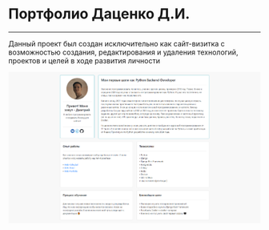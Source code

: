 # Портфолио Даценко Д.И.
___

Данный проект был создан исключительно как сайт-визитка с возможностью
создания, редактирования и удаления технологий, проектов и целей в ходе развития личности

![Photo](static/img/photo.png)